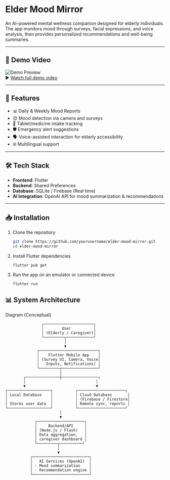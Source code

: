 # Elder Mood Mirror 

An AI-powered mental wellness companion designed for elderly individuals.  
The app monitors mood through surveys, facial expressions, and voice analysis, then provides personalized recommendations and well-being summaries.

---

## 🎥 Demo Video

![Demo Preview](demo.gif)  
▶️ [Watch full demo video](ElderMoodMirror.mp4)

---

## 🚀 Features
- 📊 Daily & Weekly Mood Reports  
- 😊 Mood detection via camera and surveys  
- 💊 Tablet/medicine intake tracking  
- 🛡️ Emergency alert suggestions  
- 🗣️ Voice-assisted interaction for elderly accessibility  
- 🌐 Multilingual support  

---

## 🛠️ Tech Stack
- **Frontend**: Flutter  
- **Backend**: Shared Preferences  
- **Database**: SQLite / Firebase (Real time) 
- **AI Integration**: OpenAI API for mood summarization & recommendations  

---

## 📥 Installation
1. Clone the repository  
   ```bash
   git clone https://github.com/yourusername/elder-mood-mirror.git
   cd elder-mood-mirror
2. Install Flutter dependencies
   ```
   flutter pub get
3. Run the app on an emulator or connected device
   ```
   flutter run

## 📊 System Architecture
Diagram (Conceptual)

```
                ┌──────────────────────┐
                │        User          │
                │ (Elderly / Caregiver)│
                └─────────┬────────────┘
                          │
                          ▼
              ┌──────────────────────────┐
              │    Flutter Mobile App    │
              │ (Survey UI, Camera, Voice│
              │   Inputs, Notifications) │
              └─────────┬────────────────┘
                        │
        ┌───────────────┼────────────────┐
        │                               │
        ▼                               ▼
┌───────────────────┐          ┌─────────────────────┐
│ Local Database    │          │ Cloud Database       │
│                   │          │ (Firebase / Firestore│
│ Stores user data  │          │ Remote sync, reports │
└───────────────────┘          └─────────────────────┘
                        │
                        ▼
             ┌─────────────────────┐
             │     Backend/API     │
             │ (Node.js / Flask)   │
             │ Data aggregation,   │
             │ caregiver dashboard │
             └─────────┬──────────┘
                       │
                       ▼
           ┌─────────────────────────┐
           │   AI Services (OpenAI)  │
           │ - Mood summarization    │
           │ - Recommendation engine │
           └─────────────────────────┘

